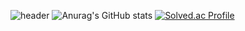 ![header](https://capsule-render.vercel.app/api?type=slice&color=A9BCF5&height=300&section=header&text=TROOPY's%20GitHub&fontSize=90&animation=blink)
![Anurag's GitHub stats](https://github-readme-stats.vercel.app/api?username=kdh042801&show_icons=true&theme=cobalt)
[![Solved.ac Profile](http://mazassumnida.wtf/api/v2/generate_badge?boj=kdh04280)](https://solved.ac/kdh04280/)
<!--
**kdh042801/kdh042801** is a ✨ _special_ ✨ repository because its `README.md` (this file) appears on your GitHub profile.

Here are some ideas to get you started:

- 🔭 I’m currently working on ...
- 🌱 I’m currently learning ...
- 👯 I’m looking to collaborate on ...
- 🤔 I’m looking for help with ...
- 💬 Ask me about ...
- 📫 How to reach me: ...
- 😄 Pronouns: ...
- ⚡ Fun fact: ...
-->


